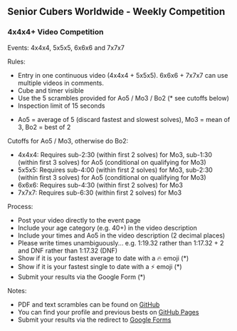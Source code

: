 ## Senior Cubers Worldwide - Weekly Competition

### 4x4x4+ Video Competition

Events: 4x4x4, 5x5x5, 6x6x6 and 7x7x7

Rules:
- Entry in one continuous video (4x4x4 + 5x5x5). 6x6x6 + 7x7x7 can use multiple videos in comments.
- Cube and timer visible
- Use the 5 scrambles provided for Ao5 / Mo3 / Bo2 (* see cutoffs below)
- Inspection limit of 15 seconds

* Ao5 = average of 5 (discard fastest and slowest solves), Mo3 = mean of 3, Bo2 = best of 2

Cutoffs for Ao5 / Mo3, otherwise do Bo2:
- 4x4x4: Requires sub-2:30 (within first 2 solves) for Mo3, sub-1:30 (within first 3 solves) for Ao5 (conditional on qualifying for Mo3)
- 5x5x5: Requires sub-4:00 (within first 2 solves) for Mo3, sub-2:30 (within first 3 solves) for Ao5 (conditional on qualifying for Mo3)
- 6x6x6: Requires sub-4:30 (within first 2 solves) for Mo3 
- 7x7x7: Requires sub-6:30 (within first 2 solves) for Mo3

Process:
- Post your video directly to the event page
- Include your age category (e.g. 40+) in the video description
- Include your times and Ao5 in the video description (2 decimal places)
- Please write times unambiguously...
  e.g. 1:19.32 rather than 1:17.32 + 2 and DNF rather than 1:17.32 (DNF)
- Show if it is your fastest average to date with a 🔥 emoji (*)
- Show if it is your fastest single to date with a ⚡ emoji (*)
- Submit your results via the Google Form (*)

Notes:
* PDF and text scrambles can be found on [GitHub](https://github.com/Logiqx/scw-comp/tree/master/docs)
* You can find your profile and previous bests on [GitHub Pages](../results.md)
* Submit your results via the redirect to [Google Forms](../submit.html)



<!-- Global site tag (gtag.js) - Google Analytics -->

<script async src="https://www.googletagmanager.com/gtag/js?id=UA-86348435-3"></script>
<script>window.dataLayer = window.dataLayer || []; function gtag() {dataLayer.push(arguments);} gtag('js', new Date()); gtag('config', 'UA-86348435-3');</script>
